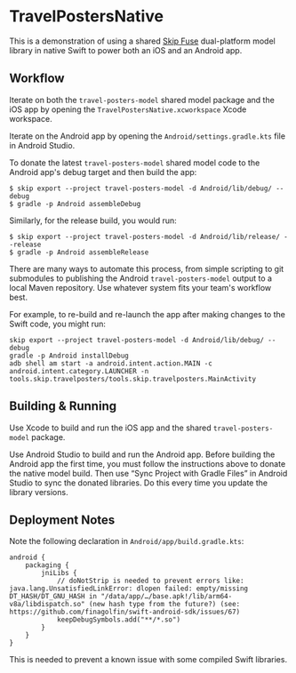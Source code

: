 # TravelPostersNative

This is a demonstration of using a shared [Skip Fuse](https://skip.tools) dual-platform model library in native Swift to power both an iOS and an Android app.

## Workflow

Iterate on both the `travel-posters-model` shared model package and the iOS app by opening the `TravelPostersNative.xcworkspace` Xcode workspace.

Iterate on the Android app by opening the `Android/settings.gradle.kts` file in Android Studio.

To donate the latest `travel-posters-model` shared model code to the Android app's debug target and then build the app:

```shell
$ skip export --project travel-posters-model -d Android/lib/debug/ --debug
$ gradle -p Android assembleDebug
```

Similarly, for the release build, you would run:

```shell
$ skip export --project travel-posters-model -d Android/lib/release/ --release
$ gradle -p Android assembleRelease
```

There are many ways to automate this process, from simple scripting to git submodules to publishing the Android `travel-posters-model` output to a local Maven repository. Use whatever system fits your team's workflow best.

For example, to re-build and re-launch the app after making changes to the Swift code, you might run:

```shell
skip export --project travel-posters-model -d Android/lib/debug/ --debug
gradle -p Android installDebug
adb shell am start -a android.intent.action.MAIN -c android.intent.category.LAUNCHER -n tools.skip.travelposters/tools.skip.travelposters.MainActivity
```

## Building & Running

Use Xcode to build and run the iOS app and the shared `travel-posters-model` package.

Use Android Studio to build and run the Android app. Before building the Android app the first time, you must follow the instructions above to donate the native model build. Then use “Sync Project with Gradle Files” in Android Studio to sync the donated libraries. Do this every time you update the library versions.

## Deployment Notes

Note the following declaration in `Android/app/build.gradle.kts`:

```kotlinscript
android {
    packaging {
        jniLibs {
            // doNotStrip is needed to prevent errors like: java.lang.UnsatisfiedLinkError: dlopen failed: empty/missing DT_HASH/DT_GNU_HASH in "/data/app/…/base.apk!/lib/arm64-v8a/libdispatch.so" (new hash type from the future?) (see: https://github.com/finagolfin/swift-android-sdk/issues/67)
            keepDebugSymbols.add("**/*.so")
        }
    }
}
```

This is needed to prevent a known issue with some compiled Swift libraries.


